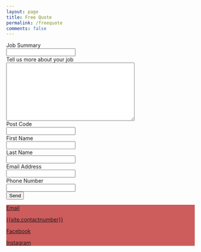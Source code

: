 ```yaml
---
layout: page
title: Free Quote
permalink: /freequote
comments: false
---
```


<div class="row justify-content-between">
<div class="col-md-10 pr-5">

<form method="post" action="https://forms.un-static.com/forms/{{ site.contactusendpointreference }}">

  <div class="form-group row">
    <label for="name" class="col-4 col-form-label">Job Summary</label>
    <div class="col-8">
      <div class="input-group">
        <input id="jobtype" name="jobtype" type="text" required="required" class="form-control">
      </div>
    </div>
  </div>

  <div class="form-group row">
    <label for="name" class="col-4 col-form-label">Tell us more about your job</label>
    <div class="col-8">
      <textarea id="message" name="message" cols="40" rows="10" required="required" class="form-control"></textarea>
    </div>
  </div>

  <div class="form-group row">
    <label for="name" class="col-4 col-form-label">Post Code</label>
    <div class="col-8">
      <div class="input-group">
        <input id="postcode" name="postcode" type="text" required="required" class="form-control">
      </div>
    </div>
  </div>

  <div class="form-group row">
    <label for="name" class="col-4 col-form-label">First Name</label>
    <div class="col-8">
      <div class="input-group">
        <input id="firstname" name="firstname" type="text" required="required" class="form-control">
      </div>
    </div>
  </div>

  <div class="form-group row">
    <label for="name" class="col-4 col-form-label">Last Name</label>
    <div class="col-8">
      <div class="input-group">
        <input id="lastname" name="lastname" type="text" required="required" class="form-control">
      </div>
    </div>
  </div>

  <div class="form-group row">
    <label for="name" class="col-4 col-form-label">Email Address</label>
    <div class="col-8">
      <div class="input-group">
        <input id="email" name="email" type="text" required="required" class="form-control">
      </div>
    </div>
  </div>

  <div class="form-group row">
    <label for="name" class="col-4 col-form-label">Phone Number</label>
    <div class="col-8">
      <div class="input-group">
        <input id="phone" name="phonee" type="text" required="required" class="form-control">
      </div>
    </div>
  </div>

  <div class="form-group row">
    <div class="offset-4 col-8">
      <button name="submit" type="submit" class="btn btn-primary">Send</button>
    </div>
  </div>
</form>


</div>

<div class="col-md-2">

<div class="sticky-top sticky-top-80" style="background-color: indianred">
<p> <i class="fas fa-envelope"></i> <a href="mailto:{{site.emailid}}">Email</a> </p>
<p> <i class="fas fa-phone"></i> <a href="tel:{{ site.contactnumber }}" class="phone-link">{{site.contactnumber}}</a></p>
<p> <i class="fab fa-facebook"></i> <a href="{{ site.fburl }}" > Facebook </a> </p>
<p> <i class="fab fa-instagram"></i> <a href="{{ site.instaurl }}" > Instagram </a> </p>

</div>
</div>
</div>
